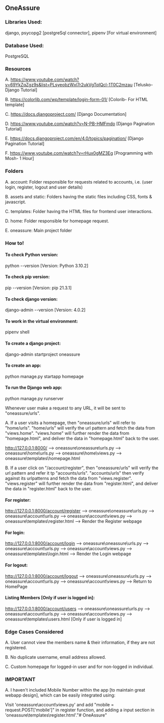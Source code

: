 ## OneAssure

### Libraries Used:
django, psycopg2 [postgreSql connector], pipenv [For virtual environment]

### Database Used:
PostgreSQL


### Resources

A. https://www.youtube.com/watch?v=69YkZqZgz9s&list=PLsyeobzWxl7r2ukVgTqIQcl-1T0C2mzau [Telusko- Django Tutorial]

B. https://colorlib.com/wp/template/login-form-01/ [Colorib- For HTML template]

C. https://docs.djangoproject.com/ [Django Documentation]

D. https://www.youtube.com/watch?v=N-PB-HMFmdo [Django Pagination Tutorial]

E. https://docs.djangoproject.com/en/4.0/topics/pagination/ [Django Pagination Tutorial]

F. https://www.youtube.com/watch?v=rHux0gMZ3Eg [Programming with Mosh- 1 Hour]

### Folders

A. account: Folder responsible for requests related to accounts, i.e. (user login, register, logout and user details)

B. assets and static: Folders having the static files including CSS, fonts & javascript.

C. templates: Folder having the HTML files for frontend user interactions.

D. home: Folder responsible for homepage request.

E. oneassure: Main project folder

### How to!

#### To check Python version:

python --version [Version: Python 3.10.2]

#### To check pip version:

pip --version [Version: pip 21.3.1]

#### To check django version:

django-admin --version [Version: 4.0.2]

#### To work in the virtual environment:

pipenv shell

#### To create a django project:

django-admin startproject oneassure

#### To create an app:

python manage.py startapp homepage

#### To run the Django web app:

python manage.py runserver

Whenever user make a request to any URL, it will be sent to "oneassure/urls". 

A. If a user visits a homepage, then "oneassure/urls" will refer to "home/urls". "home/urls" will verify the url pattern and fetch the data from "views.home". "views.home" will further render the data from "homepage.html", and deliver the data in "homepage.html" back to the user.

http://127.0.0.1:8000/ --> oneassure\oneassure\urls.py --> oneassure\home\urls.py --> oneassure\home\views.py --> oneassure\templates\homepage.html

B. If a user click on "/account/register", then "oneassure/urls" will verify the url pattern and refer it tp "accounts/urls". "accounts/urls" then verify against its urlpatterns and fetch the data from "views.register". "views.register" will further render the data from "register.html", and deliver the data in "register.html" back to the user.

#### For register:

http://127.0.0.1:8000/account/register --> oneassure\oneassure\urls.py --> oneassure\account\urls.py --> oneassure\account\views.py --> oneassure\templates\register.html --> Render the Register webpage

#### For login:

http://127.0.0.1:8000/account/login --> oneassure\oneassure\urls.py --> oneassure\account\urls.py --> oneassure\account\views.py --> oneassure\templates\login.html --> Render the Login webpage

#### For logout:

http://127.0.0.1:8000/account/logout --> oneassure\oneassure\urls.py --> oneassure\account\urls.py --> oneassure\account\views.py --> Return to HomePage

#### Listing Members [Only if user is logged in]:

http://127.0.0.1:8000/account/users --> oneassure\oneassure\urls.py --> oneassure\account\urls.py --> oneassure\account\views.py --> oneassure\templates\users.html [Only if user is logged in] 

### Edge Cases Considered

A. User cannot view the members name & their information, if they are not registered.

B. No duplicate username, email address allowed.

C. Custom homepage for logged-in user and for non-logged in individual.

### IMPORTANT

A. I haven't included Mobile Number within the app [to maintain great webapp design], which can be easily integrated using:

Visit 'oneassure\account\views.py' and add "mobile = request.POST['mobile']" in register function, and adding a input section in 'oneassure\templates\register.html'."# OneAssure" 
